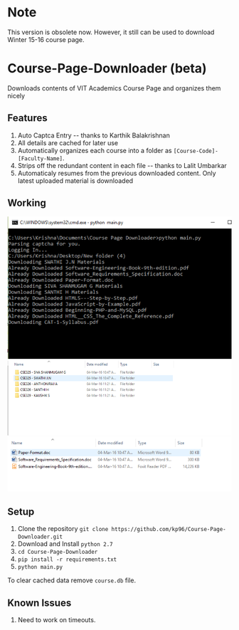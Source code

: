 # Note
This version is obsolete now. However, it still can be used to download Winter 15-16 course page.

# Course-Page-Downloader (beta)
Downloads contents of VIT Academics Course Page and organizes them nicely

## Features
1. Auto Captca Entry -- thanks to Karthik Balakrishnan
2. All details are cached for later use
3. Automatically organizes each course into a folder as `[Course-Code]-[Faculty-Name]`.
4. Strips off the redundant content in each file -- thanks to Lalit Umbarkar
5. Automaticaly resumes from the previous downloaded content. Only latest uploaded material is downloaded

## Working
![cmd-prompt](https://raw.githubusercontent.com/kp96/Course-Page-Downloader/master/screenshots/cmd.PNG?token=AIj1ZtvibbI1CwGPtnB3Y9aCx9Nr7s9Fks5W4l3dwA%3D%3D)
![directories](https://raw.githubusercontent.com/kp96/Course-Page-Downloader/master/screenshots/direct.PNG?token=AIj1Zm0-faKz3OYlNB4rrjPrr5e6Ue7Rks5W4l5cwA%3D%3D)
![files](https://raw.githubusercontent.com/kp96/Course-Page-Downloader/master/screenshots/contents.PNG?token=AIj1Zhms694lA94W-3HvrjPzupm6egdgks5W4l52wA%3D%3D)

## Setup
1. Clone the repository `git clone https://github.com/kp96/Course-Page-Downloader.git`
2. Download and Install `python 2.7`
3. `cd Course-Page-Downloader`
4. `pip install -r requirements.txt`
5. `python main.py`

To clear cached data remove `course.db` file.

## Known Issues
1. Need to work on timeouts.
